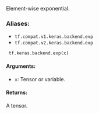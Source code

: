 Element-wise exponential.
### Aliases:
- `tf.compat.v1.keras.backend.exp`
- `tf.compat.v2.keras.backend.exp`

```
 tf.keras.backend.exp(x)
```
#### Arguments:
- `x`: Tensor or variable.
#### Returns:
A tensor.
